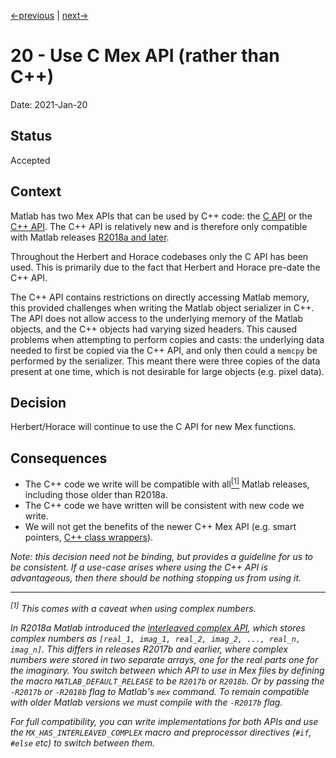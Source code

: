 [<-previous](./0019-update-release-notes-every-pr.md) |
[next->](0021-use-keyword-args.md)

# 20 - Use C Mex API (rather than C++)

Date: 2021-Jan-20

## Status

Accepted

## Context

Matlab has two Mex APIs that can be used by C++ code:
the [C API](https://www.mathworks.com/help/matlab/cc-mx-matrix-library.html)
or the
[C++ API](https://www.mathworks.com/help/matlab/cpp-mex-file-applications.html).
The C++ API is relatively new and is therefore only compatible with Matlab releases
[R2018a and later](https://www.mathworks.com/help/matlab/matlab_external/choosing-mex-applications.html#mw_d3e64706-faf9-486f-ab58-1860c63564d8).

Throughout the Herbert and Horace codebases only the C API has been used.
This is primarily due to the fact that Herbert and Horace pre-date the C++ API.

The C++ API contains restrictions on directly accessing Matlab memory,
this provided challenges when writing the Matlab object serializer in C++.
The API does not allow access to the underlying memory of the Matlab objects,
and the C++ objects had varying sized headers.
This caused problems when attempting to perform copies and casts:
the underlying data needed to first be copied via the C++ API,
and only then could a `memcpy` be performed by the serializer.
This meant there were three copies of the data present at one time,
which is not desirable for large objects (e.g. pixel data).

## Decision

Herbert/Horace will continue to use the C API for new Mex functions.

## Consequences

- The C++ code we write will be compatible with all[<sup>[1]</sup>](#ref_1)
  Matlab releases, including those older than R2018a.
- The C++ code we have written will be consistent with new code we write.
- We will not get the benefits of the newer C++ Mex API
  (e.g. smart pointers, [C++ class wrappers](https://www.mathworks.com/help/matlab/matlab-data-array.html?s_tid=CRUX_lftnav)).

_Note: this decision need not be binding,
but provides a guideline for us to be consistent.
If a use-case arises where using the C++ API is advantageous,
then there should be nothing stopping us from using it._

---

_<a name="ref_1">
</a><sup>[1]</sup> This comes with a caveat when using complex numbers._

_In R2018a Matlab introduced the
[interleaved complex API](https://www.mathworks.com/help/matlab/matlab_external/matlab-support-for-interleaved-complex.html),
which stores complex numbers as
`[real_1, imag_1, real_2, imag_2, ..., real_n, imag_n]`.
This differs in releases R2017b and earlier, where complex numbers were stored
in two separate arrays, one for the real parts one for the imaginary.
You switch between which API to use in Mex files by defining the macro
`MATLAB_DEFAULT_RELEASE` to be `R2017b` or `R2018b`.
Or by passing the `-R2017b` or `-R2018b` flag to Matlab's `mex` command.
To remain compatible with older Matlab versions we must compile with the
`-R2017b` flag._

_For full compatibility, you can write implementations for both APIs and
use the `MX_HAS_INTERLEAVED_COMPLEX` macro and preprocessor directives
(`#if`, `#else` etc) to switch between them._
